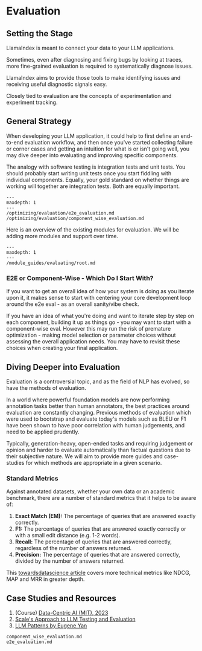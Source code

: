 # Evaluation

## Setting the Stage

LlamaIndex is meant to connect your data to your LLM applications.

Sometimes, even after diagnosing and fixing bugs by looking at traces, more fine-grained evaluation is required to systematically diagnose issues.

LlamaIndex aims to provide those tools to make identifying issues and receiving useful diagnostic signals easy.

Closely tied to evaluation are the concepts of experimentation and experiment tracking.

## General Strategy

When developing your LLM application, it could help to first define an end-to-end evaluation workflow, and then once you've started collecting failure or corner cases and getting an intuition for what is or isn't going well, you may dive deeper into evaluating and improving specific components.

The analogy with software testing is integration tests and unit tests. You should probably start writing unit tests once you start fiddling with individual components. Equally, your gold standard on whether things are working will together are integration tests. Both are equally important.

```{toctree}
---
maxdepth: 1
---
/optimizing/evaluation/e2e_evaluation.md
/optimizing/evaluation/component_wise_evaluation.md
```

Here is an overview of the existing modules for evaluation. We will be adding more modules and support over time.

```{toctree}
---
maxdepth: 1
---
/module_guides/evaluating/root.md
```

### E2E or Component-Wise - Which Do I Start With?

If you want to get an overall idea of how your system is doing as you iterate upon it, it makes sense to start with centering your core development loop around the e2e eval - as an overall sanity/vibe check.

If you have an idea of what you're doing and want to iterate step by step on each component, building it up as things go - you may want to start with a component-wise eval. However this may run the risk of premature optimization - making model selection or parameter choices without assessing the overall application needs. You may have to revisit these choices when creating your final application.

## Diving Deeper into Evaluation

Evaluation is a controversial topic, and as the field of NLP has evolved, so have the methods of evaluation.

In a world where powerful foundation models are now performing annotation tasks better than human annotators, the best practices around evaluation are constantly changing. Previous methods of evaluation which were used to bootstrap and evaluate today's models such as BLEU or F1 have been shown to have poor correlation with human judgements, and need to be applied prudently.

Typically, generation-heavy, open-ended tasks and requiring judgement or opinion and harder to evaluate automatically than factual questions due to their subjective nature. We will aim to provide more guides and case-studies for which methods are appropriate in a given scenario.

### Standard Metrics

Against annotated datasets, whether your own data or an academic benchmark, there are a number of standard metrics that it helps to be aware of:

1. **Exact Match (EM):** The percentage of queries that are answered exactly correctly.
2. **F1:** The percentage of queries that are answered exactly correctly or with a small edit distance (e.g. 1-2 words).
3. **Recall:** The percentage of queries that are answered correctly, regardless of the number of answers returned.
4. **Precision:** The percentage of queries that are answered correctly, divided by the number of answers returned.

This [towardsdatascience article](https://towardsdatascience.com/ranking-evaluation-metrics-for-recommender-systems-263d0a66ef54) covers more technical metrics like NDCG, MAP and MRR in greater depth.

## Case Studies and Resources

1. (Course) [Data-Centric AI (MIT), 2023](https://www.youtube.com/playlist?list=PLnSYPjg2dHQKdig0vVbN-ZnEU0yNJ1mo5)
2. [Scale's Approach to LLM Testing and Evaluation](https://scale.com/llm-test-evaluation)
3. [LLM Patterns by Eugene Yan](https://eugeneyan.com/writing/llm-patterns/)

```{toctree}
component_wise_evaluation.md
e2e_evaluation.md
```

